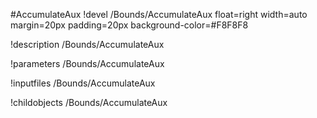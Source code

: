 <!-- MOOSE Object Documentation Stub: Remove this when content is added. -->
#AccumulateAux
!devel /Bounds/AccumulateAux float=right width=auto margin=20px padding=20px background-color=#F8F8F8

!description /Bounds/AccumulateAux

!parameters /Bounds/AccumulateAux

!inputfiles /Bounds/AccumulateAux

!childobjects /Bounds/AccumulateAux
